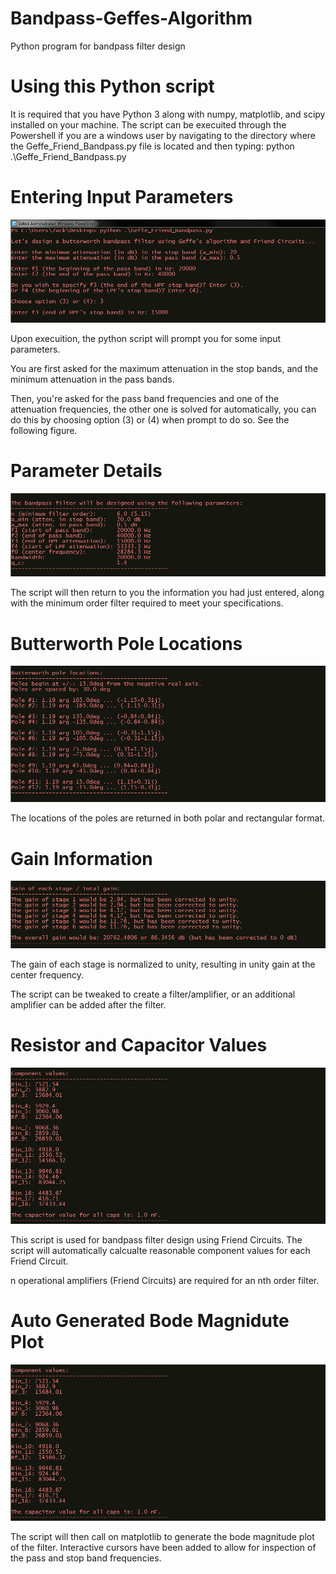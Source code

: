 # Bandpass-Geffes-Algorithm
Python program for bandpass filter design


# Using this Python script

It is required that you have Python 3 along with numpy, matplotlib, and scipy installed on your machine. The script can be execuited through the Powershell if you are a windows user by navigating to the directory where the Geffe_Friend_Bandpass.py file is located and then typing: python .\Geffe_Friend_Bandpass.py



# Entering Input Parameters
[![Input](https://github.com/freq0ut/Bandpass-Geffes-Algorithm/blob/master/Pics/geffe_image1.png)](#features)

Upon execuition, the python script will prompt you for some input parameters.

You are first asked for the maximum attenuation in the stop bands, and the minimum attenuation in the pass bands.

Then, you're asked for the pass band frequencies and one of the attenuation frequencies, the other one is solved for automatically, you can do this by choosing option (3) or (4) when prompt to do so. See the following figure.



# Parameter Details
[![Parameter Details](https://github.com/freq0ut/Bandpass-Geffes-Algorithm/blob/master/Pics/geffe_image2.png)](#features)

The script will then return to you the information you had just entered, along with the minimum order filter required to meet your specifications.



# Butterworth Pole Locations
[![Butterworth Poles](https://github.com/freq0ut/Bandpass-Geffes-Algorithm/blob/master/Pics/geffe_image3.png)](#features)

The locations of the poles are returned in both polar and rectangular format.



# Gain Information
[![Gain Picture](https://github.com/freq0ut/Bandpass-Geffes-Algorithm/blob/master/Pics/geffe_image4.png)](#features)

The gain of each stage is normalized to unity, resulting in unity gain at the center frequency. 

The script can be tweaked to create a filter/amplifier, or an additional amplifier can be added after the filter.



# Resistor and Capacitor Values
[![Resistor and Cap Output](https://github.com/freq0ut/Bandpass-Geffes-Algorithm/blob/master/Pics/geffe_image5.png)](#features)

This script is used for bandpass filter design using Friend Circuits. The script will automatically calcualte reasonable component values for each Friend Circuit.

n operational amplifiers (Friend Circuits) are required for an nth order filter.



# Auto Generated Bode Magnidute Plot
[![Plot Output](https://github.com/freq0ut/Bandpass-Geffes-Algorithm/blob/master/Pics/geffe_image5.png)](#features)

The script will then call on matplotlib to generate the bode magnitude plot of the filter. Interactive cursors have been added to allow for inspection of the pass and stop band frequencies.
